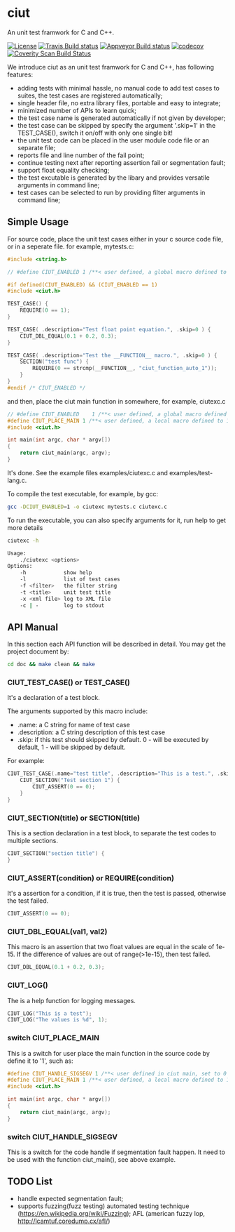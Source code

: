 ciut
====

An unit test framwork for C and C++.


[![License](https://img.shields.io/badge/license-MIT-blue.svg)](https://github.com/yhfudev/cpp-ci-unit-test/blob/master/COPYING)
[![Travis Build status](https://travis-ci.org/yhfudev/cpp-ci-unit-test.svg?branch=master)](https://travis-ci.org/yhfudev/cpp-ci-unit-test)
[![Appveyor Build status](https://ci.appveyor.com/api/projects/status/d849gxe54umc9nmp/branch/master?svg=true)](https://ci.appveyor.com/project/yhfudev/cpp-ci-unit-test/branch/master)
[![codecov](https://codecov.io/gh/yhfudev/cpp-ci-unit-test/branch/master/graph/badge.svg)](https://codecov.io/gh/yhfudev/cpp-ci-unit-test)
[![Coverity Scan Build Status](https://scan.coverity.com/projects/12089/badge.svg)](https://scan.coverity.com/projects/yhfudev-cpp-ci-unit-test)


We introduce ciut as an unit test framwork for C and C++, has following features:

* adding tests with minimal hassle, no manual code to add test cases to suites, the test cases are registered automatically;
* single header file, no extra library files, portable and easy to integrate;
* minimized number of APIs to learn quick;
* the test case name is generated automatically if not given by developer;
* the test case can be skipped by specify the argument '.skip=1' in the TEST_CASE(), switch it on/off with only one single bit!
* the unit test code can be placed in the user module code file or an separate file;
* reports file and line number of the fail point;
* continue testing next after reporting assertion fail or segmentation fault;
* support float equality checking;
* the test excutable is generated by the libary and provides versatile arguments in command line;
* test cases can be selected to run by providing filter arguments in command line;


Simple Usage
------------

For source code, place the unit test cases either in your c source code file, or in a seperate file. for example, mytests.c:

```C
#include <string.h>

// #define CIUT_ENABLED 1 /**< user defined, a global macro defined to 1 to active the unit test code */

#if defined(CIUT_ENABLED) && (CIUT_ENABLED == 1)
#include <ciut.h>

TEST_CASE() {
    REQUIRE(0 == 1);
}

TEST_CASE( .description="Test float point equation.", .skip=0 ) {
    CIUT_DBL_EQUAL(0.1 + 0.2, 0.3);
}

TEST_CASE( .description="Test the __FUNCTION__ macro.", .skip=0 ) {
    SECTION("test func") {
        REQUIRE(0 == strcmp(__FUNCTION__, "ciut_function_auto_1"));
    }
}
#endif /* CIUT_ENABLED */
```

and then, place the ciut main function in somewhere, for example, ciutexc.c

```C
// #define CIUT_ENABLED    1 /**< user defined, a global macro defined to 1 to active the unit test code */
#define CIUT_PLACE_MAIN 1 /**< user defined, a local macro defined to 1 to place main() inside a c file, use once */
#include <ciut.h>

int main(int argc, char * argv[])
{
    return ciut_main(argc, argv);
}
```

It's done.
See the example files examples/ciutexc.c and examples/test-lang.c.

To compile the test executable, for example, by gcc:
```bash
gcc -DCIUT_ENABLED=1 -o ciutexc mytests.c ciutexc.c
```

To run the executable, you can also specify arguments for it, run help to get more details
```bash
ciutexc -h

Usage:
    ./ciutexc <options>
Options:
    -h            show help
    -l            list of test cases
    -f <filter>   the filter string
    -t <title>    unit test title
    -x <xml file> log to XML file
    -c | -        log to stdout
```


API Manual
----------

In this section each API function will be described in detail.
You may get the project document by:
```bash
cd doc && make clean && make
```

### CIUT_TEST_CASE() or TEST_CASE()

It's a declaration of a test block.

The arguments supported by this macro include:
* .name: a C string for name of test case
* .description: a C string description of this test case
* .skip: if this test should skipped by default. 0 - will be executed by default, 1 - will be skipped by default.

For example:
```C
CIUT_TEST_CASE(.name="test title", .description="This is a test.", .skip=1) {
    CIUT_SECTION("Test section 1") {
        CIUT_ASSERT(0 == 0);
    }
}
```

### CIUT_SECTION(title) or SECTION(title)

This is a section declaration in a test block, to separate the test codes to multiple sections.
```C
CIUT_SECTION("section title") {
}
```

### CIUT_ASSERT(condition) or REQUIRE(condition)

It's a assertion for a condition, if it is true, then the test is passed,
otherwise the test failed.
```C
CIUT_ASSERT(0 == 0);
```

### CIUT_DBL_EQUAL(val1, val2)

This macro is an assertion that two float values are equal in the scale of 1e-15.
If the difference of values are out of range(>1e-15), then test failed.
```C
CIUT_DBL_EQUAL(0.1 + 0.2, 0.3);
```

### CIUT_LOG()

The is a help function for logging messages.
```C
CIUT_LOG("This is a test");
CIUT_LOG("The values is %d", 1);
```

### switch CIUT_PLACE_MAIN
This is a switch for user place the main function in the source code by define it to '1', such as:
```C
#define CIUT_HANDLE_SIGSEGV 1 /**< user defined in ciut main, set to 0 if you want to dig into where is the segmentation fault happened using gdb */
#define CIUT_PLACE_MAIN 1 /**< user defined, a local macro defined to 1 to place main() inside a c file, use once */
#include <ciut.h>

int main(int argc, char * argv[])
{
    return ciut_main(argc, argv);
}
```

### switch CIUT_HANDLE_SIGSEGV

This is a switch for the code handle if segmentation fault happen.
It need to be used with the function ciut_main(), see above example.


TODO List
---------

* handle expected segmentation fault;
* supports fuzzing(fuzz testing) automated testing technique (https://en.wikipedia.org/wiki/Fuzzing);
  AFL (american fuzzy lop, http://lcamtuf.coredump.cx/afl/)




